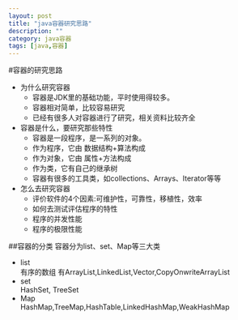 ```yaml
---
layout: post
title: "java容器研究思路"
description: ""
category: java容器
tags: [java,容器]
---
```


#容器的研究思路

* 为什么研究容器<br/>
	* 容器是JDK里的基础功能，平时使用得较多。
	* 容器相对简单，比较容易研究
	* 已经有很多人对容器进行了研究，相关资料比较齐全
* 容器是什么，要研究那些特性
	* 容器是一段程序，是一系列的对象。
	* 作为程序，它由 数据结构+算法构成
	* 作为对象，它由 属性+方法构成
	* 作为类，它有自己的继承树
	* 容器有很多的工具类，如collections、Arrays、Iterator等等
* 怎么去研究容器
	* 评价软件的4个因素:可维护性，可靠性，移植性，效率
	* 如何去测试评估程序的特性
	* 程序的并发性能
	* 程序的极限性能



##容器的分类
容器分为list、set、Map等三大类

- list<br/>
	有序的数组
	有ArrayList,LinkedList,Vector,CopyOnwriteArrayList
- set<br/>
	HashSet, TreeSet
- Map<br/>
	HashMap,TreeMap,HashTable,LinkedHashMap,WeakHashMap



